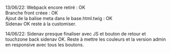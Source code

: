 13/06/22:
Webpack encore retiré : OK  
Branche front créee : OK  
Ajout de la balise meta dans le base.html.twig : OK  
Sidenav OK reste à la customiser.

14/06/22:
Sidenav presque finaliser avec JS et bouton de retour et touchzone back sidenav OK.
Reste à mettre les couleurs et la version admin en responsive avec tous les boutons.
